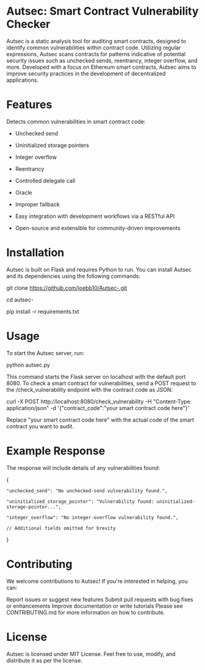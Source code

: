 # Autsec: Smart Contract Vulnerability Checker

Autsec is a static analysis tool for auditing smart contracts, designed to identify common vulnerabilities within contract code. Utilizing regular expressions, Autsec scans contracts for patterns indicative of potential security issues such as unchecked sends, reentrancy, integer overflow, and more. Developed with a focus on Ethereum smart contracts, Autsec aims to improve security practices in the development of decentralized applications.

# Features

Detects common vulnerabilities in smart contract code:

- Unchecked send

- Uninitialized storage pointers

- Integer overflow

- Reentrancy

- Controlled delegate call

- Oracle

- Improper fallback

- Easy integration with development workflows via a RESTful API

- Open-source and extensible for community-driven improvements

# Installation

Autsec is built on Flask and requires Python to run. You can install Autsec and its dependencies using the following commands:


git clone https://github.com/joebb10/Autsec-.git

cd autsec-

pip install -r requirements.txt

# Usage

To start the Autsec server, run:

python autsec.py

This command starts the Flask server on localhost with the default port 8080. To check a smart contract for vulnerabilities, send a POST request to the /check_vulnerability endpoint with the contract code as JSON:


curl -X POST http://localhost:8080/check_vulnerability -H "Content-Type: application/json" -d '{"contract_code":"your smart contract code here"}'

Replace "your smart contract code here" with the actual code of the smart contract you want to audit.

# Example Response
The response will include details of any vulnerabilities found:

{

    "unchecked_send": "No unchecked-send vulnerability found.",
  
    "uninitialized_storage_pointer": "Vulnerability found: uninitialized-storage-pointer...",
  
    "integer_overflow": "No integer-overflow vulnerability found.",
  
    // Additional fields omitted for brevity

}

# Contributing

We welcome contributions to Autsec! If you're interested in helping, you can:

Report issues or suggest new features
Submit pull requests with bug fixes or enhancements
Improve documentation or write tutorials
Please see CONTRIBUTING.md for more information on how to contribute.

# License

Autsec is licensed under MIT License. Feel free to use, modify, and distribute it as per the license.

